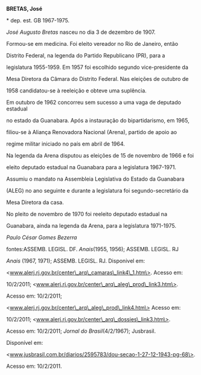 **BRETAS, José**



\* dep. est. GB 1967-1975.



*José Augusto Bretas* nasceu no dia 3 de dezembro de 1907.



Formou-se em medicina. Foi eleito vereador no Rio de Janeiro, então

Distrito Federal, na legenda do Partido Republicano (PR), para a

legislatura 1955-1959. Em 1957 foi escolhido segundo vice-presidente da

Mesa Diretora da Câmara do Distrito Federal. Nas eleições de outubro de

1958 candidatou-se à reeleição e obteve uma suplência.



Em outubro de 1962 concorreu sem sucesso a uma vaga de deputado estadual

no estado da Guanabara. Após a instauração do bipartidarismo, em 1965,

filiou-se à Aliança Renovadora Nacional (Arena), partido de apoio ao

regime militar iniciado no país em abril de 1964.



Na legenda da Arena disputou as eleições de 15 de novembro de 1966 e foi

eleito deputado estadual na Guanabara para a legislatura 1967-1971.

Assumiu o mandato na Assembleia Legislativa do Estado da Guanabara

(ALEG) no ano seguinte e durante a legislatura foi segundo-secretário da

Mesa Diretora da casa.



No pleito de novembro de 1970 foi reeleito deputado estadual na

Guanabara, ainda na legenda da Arena, para a legislatura 1971-1975.



*Paulo César Gomes Bezerra*



fontes:ASSEMB. LEGISL. DF. *Anais*(1955, 1956); ASSEMB. LEGISL. RJ

*Anais* (1967, 1971); ASSEMB. LEGISL. RJ. Disponivel em:

\<www.alerj.rj.gov.br/center\_arq\_camaras\_link4\_1.htm\>. Acesso em:

10/2/2011; \<www.alerj.rj.gov.br/center\_arq\_aleg\_prod\_link3.htm\>.

Acesso em: 10/2/2011;

\<www.alerj.rj.gov.br/center\_arq\_aleg\_prod\_link4.htm\> Acesso em:

10/2/2011; \<www.alerj.rj.gov.br/center\_arq\_dossies\_link3.htm\>.

Acesso em: 10/2/2011; *Jornal do Brasil*(4/2/1967); Jusbrasil.

Disponível em:

\<www.jusbrasil.com.br/diarios/2595783/dou-secao-1-27-12-1943-pg-68\>.

Acesso em: 10/2/2011.

